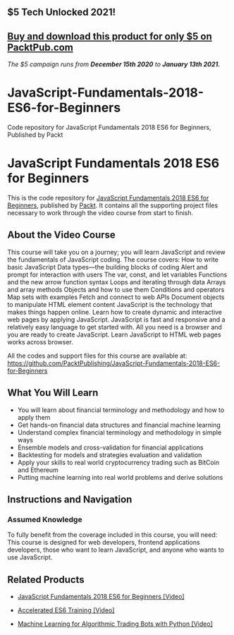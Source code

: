 ## $5 Tech Unlocked 2021!
[Buy and download this product for only $5 on PacktPub.com](https://www.packtpub.com/)
-----
*The $5 campaign         runs from __December 15th 2020__ to __January 13th 2021.__*

# JavaScript-Fundamentals-2018-ES6-for-Beginners
Code repository for JavaScript Fundamentals 2018 ES6 for Beginners, Published by Packt
# JavaScript Fundamentals 2018 ES6 for Beginners
This is the code repository for [JavaScript Fundamentals 2018 ES6 for Beginners](https://www.packtpub.com/application-development/machine-learning-algorithmic-trading-bots-python-video?utm_source=github&utm_medium=repository&utm_campaign=9781789951165), published by [Packt](https://www.packtpub.com/?utm_source=github). It contains all the supporting project files necessary to work through the video course from start to finish.
## About the Video Course
This course will take you on a journey; you will learn JavaScript and review the fundamentals of JavaScript coding. 
The course covers:
How to write basic JavaScript
Data types—the building blocks of coding
Alert and prompt for interaction with users
The var, const, and let variables
Functions and the new arrow function syntax
Loops and iterating through data
Arrays and array methods 
Objects and how to use them
Conditions and operators
Map sets with examples
Fetch and connect to web APIs
Document objects to manipulate HTML element content
JavaScript is the technology that makes things happen online. Learn how to create dynamic and interactive web pages by applying JavaScript. JavaScript is fast and responsive and a relatively easy language to get started with. All you need is a browser and you are ready to create JavaScript. Learn JavaScript to HTML web pages works across browser.

All the codes and support files for this course are available at: https://github.com/PacktPublishing/JavaScript-Fundamentals-2018-ES6-for-Beginners

<H2>What You Will Learn</H2>
<DIV class=book-info-will-learn-text>
<UL>
<LI>You will learn about financial terminology and methodology and how to apply them 
<LI>Get hands-on financial data structures and financial machine learning 
<LI>Understand complex financial terminology and methodology in simple ways 
<LI>Ensemble models and cross-validation for financial applications 
<LI>Backtesting for models and strategies evaluation and validation 
<LI>Apply your skills to real world<SPAN style="BACKGROUND-COLOR: transparent"> cryptocurrency trading such as BitCoin and Ethereum</SPAN> 
<LI>Putting machine learning into real world<SPAN style="BACKGROUND-COLOR: transparent"> problems and derive solutions</SPAN> </LI></UL></DIV>

## Instructions and Navigation
### Assumed Knowledge
To fully benefit from the coverage included in this course, you will need:<br/>
This course is designed for web developers, frontend applications developers, those who want to learn JavaScript, and anyone who wants to use JavaScript.

    

## Related Products
* [JavaScript Fundamentals 2018 ES6 for Beginners [Video]](https://www.packtpub.com/application-development/machine-learning-algorithmic-trading-bots-python-video?utm_source=github&utm_medium=repository&utm_campaign=9781789951165)

* [Accelerated ES6 Training [Video]](https://www.packtpub.com/application-development/machine-learning-algorithmic-trading-bots-python-video?utm_source=github&utm_medium=repository&utm_campaign=9781789951165)

* [Machine Learning for Algorithmic Trading Bots with Python [Video]](https://www.packtpub.com/application-development/machine-learning-algorithmic-trading-bots-python-video?utm_source=github&utm_medium=repository&utm_campaign=9781789951165)


